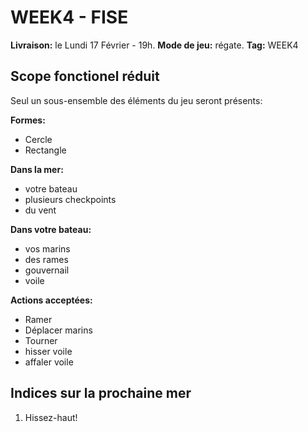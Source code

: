 # WEEK4 - FISE

**Livraison:** le Lundi 17 Février - 19h.
**Mode de jeu:** régate.
**Tag:** WEEK4

## Scope fonctionel réduit
Seul un sous-ensemble des éléments du jeu seront présents:

**Formes:**
 - Cercle
 - Rectangle

**Dans la mer:**
- votre bateau
- plusieurs checkpoints
- du vent

**Dans votre bateau:**
- vos marins
- des rames
- gouvernail
- voile

**Actions acceptées:**
- Ramer
- Déplacer marins
- Tourner
- hisser voile
- affaler voile

## Indices sur la prochaine mer

 1. Hissez-haut!
